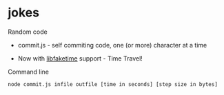 # jokes
Random code
* commit.js - self commiting code, one (or more) character at a time
 - Now with [libfaketime](https://github.com/wolfcw/libfaketime) support - Time Travel!

Command line  
```
node commit.js infile outfile [time in seconds] [step size in bytes]
```
